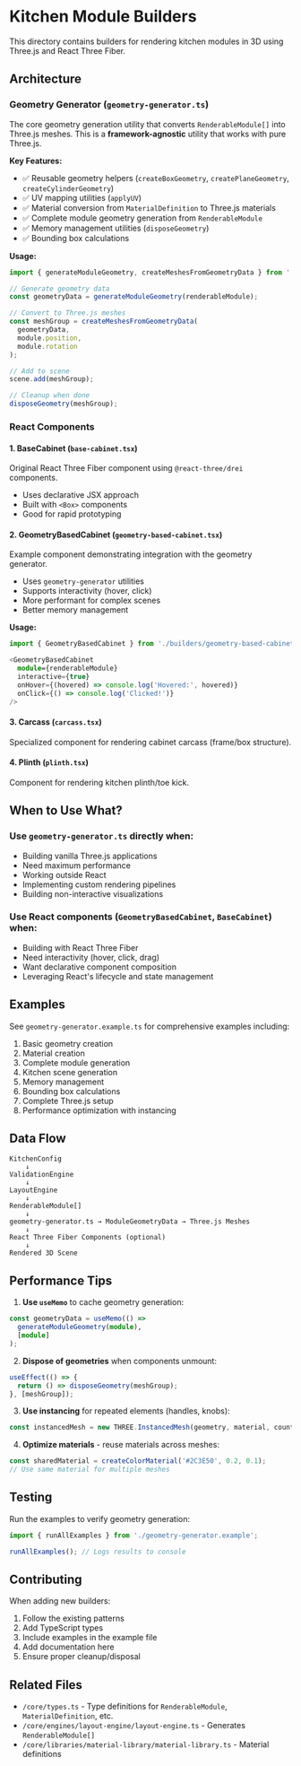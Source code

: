 # Kitchen Module Builders

This directory contains builders for rendering kitchen modules in 3D using Three.js and React Three Fiber.

## Architecture

### Geometry Generator (`geometry-generator.ts`)

The core geometry generation utility that converts `RenderableModule[]` into Three.js meshes. This is a **framework-agnostic** utility that works with pure Three.js.

**Key Features:**
- ✅ Reusable geometry helpers (`createBoxGeometry`, `createPlaneGeometry`, `createCylinderGeometry`)
- ✅ UV mapping utilities (`applyUV`)
- ✅ Material conversion from `MaterialDefinition` to Three.js materials
- ✅ Complete module geometry generation from `RenderableModule`
- ✅ Memory management utilities (`disposeGeometry`)
- ✅ Bounding box calculations

**Usage:**

```typescript
import { generateModuleGeometry, createMeshesFromGeometryData } from './geometry-generator';

// Generate geometry data
const geometryData = generateModuleGeometry(renderableModule);

// Convert to Three.js meshes
const meshGroup = createMeshesFromGeometryData(
  geometryData,
  module.position,
  module.rotation
);

// Add to scene
scene.add(meshGroup);

// Cleanup when done
disposeGeometry(meshGroup);
```

### React Components

#### 1. **BaseCabinet** (`base-cabinet.tsx`)
Original React Three Fiber component using `@react-three/drei` components.
- Uses declarative JSX approach
- Built with `<Box>` components
- Good for rapid prototyping

#### 2. **GeometryBasedCabinet** (`geometry-based-cabinet.tsx`)
Example component demonstrating integration with the geometry generator.
- Uses `geometry-generator` utilities
- Supports interactivity (hover, click)
- More performant for complex scenes
- Better memory management

**Usage:**

```typescript
import { GeometryBasedCabinet } from './builders/geometry-based-cabinet';

<GeometryBasedCabinet 
  module={renderableModule}
  interactive={true}
  onHover={(hovered) => console.log('Hovered:', hovered)}
  onClick={() => console.log('Clicked!')}
/>
```

#### 3. **Carcass** (`carcass.tsx`)
Specialized component for rendering cabinet carcass (frame/box structure).

#### 4. **Plinth** (`plinth.tsx`)
Component for rendering kitchen plinth/toe kick.

## When to Use What?

### Use `geometry-generator.ts` directly when:
- Building vanilla Three.js applications
- Need maximum performance
- Working outside React
- Implementing custom rendering pipelines
- Building non-interactive visualizations

### Use React components (`GeometryBasedCabinet`, `BaseCabinet`) when:
- Building with React Three Fiber
- Need interactivity (hover, click, drag)
- Want declarative component composition
- Leveraging React's lifecycle and state management

## Examples

See `geometry-generator.example.ts` for comprehensive examples including:
1. Basic geometry creation
2. Material creation
3. Complete module generation
4. Kitchen scene generation
5. Memory management
6. Bounding box calculations
7. Complete Three.js setup
8. Performance optimization with instancing

## Data Flow

```
KitchenConfig
    ↓
ValidationEngine
    ↓
LayoutEngine
    ↓
RenderableModule[]
    ↓
geometry-generator.ts → ModuleGeometryData → Three.js Meshes
    ↓
React Three Fiber Components (optional)
    ↓
Rendered 3D Scene
```

## Performance Tips

1. **Use `useMemo`** to cache geometry generation:
```typescript
const geometryData = useMemo(() => 
  generateModuleGeometry(module), 
  [module]
);
```

2. **Dispose of geometries** when components unmount:
```typescript
useEffect(() => {
  return () => disposeGeometry(meshGroup);
}, [meshGroup]);
```

3. **Use instancing** for repeated elements (handles, knobs):
```typescript
const instancedMesh = new THREE.InstancedMesh(geometry, material, count);
```

4. **Optimize materials** - reuse materials across meshes:
```typescript
const sharedMaterial = createColorMaterial('#2C3E50', 0.2, 0.1);
// Use same material for multiple meshes
```

## Testing

Run the examples to verify geometry generation:

```typescript
import { runAllExamples } from './geometry-generator.example';

runAllExamples(); // Logs results to console
```

## Contributing

When adding new builders:
1. Follow the existing patterns
2. Add TypeScript types
3. Include examples in the example file
4. Add documentation here
5. Ensure proper cleanup/disposal

## Related Files

- `/core/types.ts` - Type definitions for `RenderableModule`, `MaterialDefinition`, etc.
- `/core/engines/layout-engine/layout-engine.ts` - Generates `RenderableModule[]`
- `/core/libraries/material-library/material-library.ts` - Material definitions
